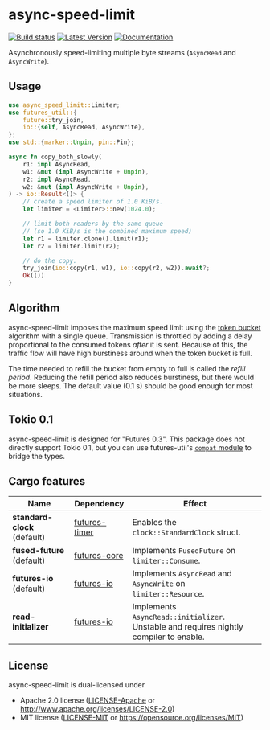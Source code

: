 async-speed-limit
=================

[![Build status](https://github.com/tikv/async-speed-limit/workflows/Rust/badge.svg)](https://github.com/tikv/async-speed-limit/actions?query=workflow%3ARust)
[![Latest Version](https://img.shields.io/crates/v/async-speed-limit.svg)](https://crates.io/crates/async-speed-limit)
[![Documentation](https://img.shields.io/badge/api-rustdoc-blue.svg)](https://docs.rs/async-speed-limit)

Asynchronously speed-limiting multiple byte streams (`AsyncRead` and `AsyncWrite`).

## Usage

```rust
use async_speed_limit::Limiter;
use futures_util::{
    future::try_join,
    io::{self, AsyncRead, AsyncWrite},
};
use std::{marker::Unpin, pin::Pin};

async fn copy_both_slowly(
    r1: impl AsyncRead,
    w1: &mut (impl AsyncWrite + Unpin),
    r2: impl AsyncRead,
    w2: &mut (impl AsyncWrite + Unpin),
) -> io::Result<()> {
    // create a speed limiter of 1.0 KiB/s.
    let limiter = <Limiter>::new(1024.0);

    // limit both readers by the same queue
    // (so 1.0 KiB/s is the combined maximum speed)
    let r1 = limiter.clone().limit(r1);
    let r2 = limiter.limit(r2);

    // do the copy.
    try_join(io::copy(r1, w1), io::copy(r2, w2)).await?;
    Ok(())
}
```

## Algorithm

async-speed-limit imposes the maximum speed limit using the [token bucket]
algorithm with a single queue. Transmission is throttled by adding a delay
proportional to the consumed tokens *after* it is sent. Because of this, the
traffic flow will have high burstiness around when the token bucket is full.

The time needed to refill the bucket from empty to full is called the
*refill period*. Reducing the refill period also reduces burstiness, but there
would be more sleeps. The default value (0.1 s) should be good enough for most
situations.

[token bucket]: https://en.wikipedia.org/wiki/Token_bucket

## Tokio 0.1

async-speed-limit is designed for "Futures 0.3". This package does not directly
support Tokio 0.1, but you can use futures-util's [`compat` module] to bridge
the types.

[futures-timer]: https://crates.io/crates/futures-timer
[`compat` module]: https://docs.rs/futures-util/0.3/futures_util/compat/index.html

## Cargo features

| Name                         | Dependency      | Effect                                                                                    |
|------------------------------|-----------------|-------------------------------------------------------------------------------------------|
| **standard-clock** (default) | [futures-timer] | Enables the `clock::StandardClock` struct.                                                |
| **fused-future** (default)   | [futures-core]  | Implements `FusedFuture` on `limiter::Consume`.                                           |
| **futures-io** (default)     | [futures-io]    | Implements `AsyncRead` and `AsyncWrite` on `limiter::Resource`.                           |
| **read-initializer**         | [futures-io]    | Implements `AsyncRead::initializer`.<br>Unstable and requires nightly compiler to enable. |

[futures-core]: https://crates.io/crates/futures-core
[futures-io]: https://crates.io/crates/futures-io

## License

async-speed-limit is dual-licensed under

* Apache 2.0 license ([LICENSE-Apache](./LICENSE-Apache) or <http://www.apache.org/licenses/LICENSE-2.0>)
* MIT license ([LICENSE-MIT](./LICENSE-MIT) or <https://opensource.org/licenses/MIT>)
